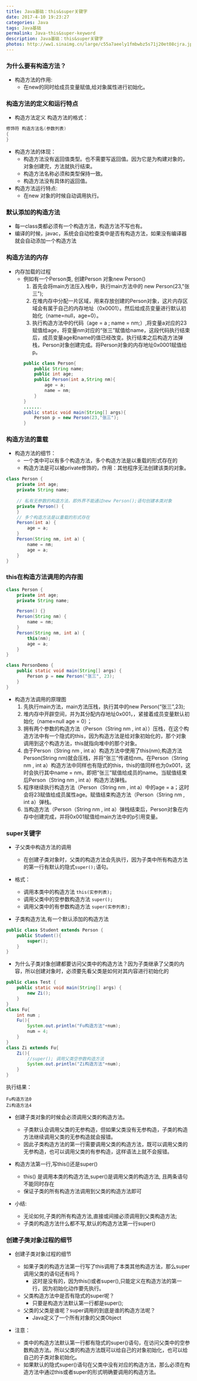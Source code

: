```yaml
---
title: Java基础：this&super关键字
date: 2017-4-10 19:23:27
categories: Java
tags: Java基础
permalink: Java-this&super-keyword
description: Java基础：this&super关键字
photos: http://ww1.sinaimg.cn/large/c55a7aeely1fmbwbz5s71j20et08cjra.jpg
---
```

### 为什么要有构造方法？
- 构造方法的作用: 
	- 在new的同时给成员变量赋值,给对象属性进行初始化。
			
### 构造方法的定义和运行特点
- 构造方法定义
构造方法的格式：
```Java
修饰符 构造方法名(参数列表)
{
}
```
<!--more-->
- 构造方法的体现：
	- 构造方法没有返回值类型。也不需要写返回值。因为它是为构建对象的，对象创建完，方法就执行结束。
	- 构造方法名称必须和类型保持一致。
	- 构造方法没有具体的返回值。
- 构造方法运行特点:
	- 在new 对象的时候自动调用执行。



### 默认添加的构造方法
- 每一class类都必须有一个构造方法，构造方法不写也有。
- 编译的时候，javac，系统会自动检查类中是否有构造方法，如果没有编译器就会自动添加一个构造方法
		
### 构造方法的内存
- 内存加载的过程
	- 例如有一个Person类, 创建Person 对象new Person()
		1. 首先会将main方法压入栈中，执行main方法中的 new Person(23,"张三"); 
		2. 在堆内存中分配一片区域，用来存放创建的Person对象，这片内存区域会有属于自己的内存地址（0x0001）。然后给成员变量进行默认初始化（name=null，age=0）。
		3. 执行构造方法中的代码（age = a ; name = nm;）,将变量a对应的23赋值给age，将变量nm对应的“张三”赋值给name，这段代码执行结束后，成员变量age和name的值已经改变。执行结束之后构造方法弹栈，Person对象创建完成。将Person对象的内存地址0x0001赋值给p。
		```Java
		public class Person{
			public String name;
			public int age;
			public Person(int a,String nm){
				age = a;
				name = nm;
			}
		}
		.......
		public static void main(String[] args){
			Person p = new Person(23,"张三");
		}
		```


### 构造方法的重载			
- 构造方法的细节：
	- 一个类中可以有多个构造方法，多个构造方法是以重载的形式存在的
	- 构造方法是可以被private修饰的，作用：其他程序无法创建该类的对象。
```Java
class Person {
	private int age;
	private String name;
		
	// 私有无参数的构造方法，即外界不能通过new Person();语句创建本类对象
	private Person() {
	}		
	// 多个构造方法是以重载的形式存在
	Person(int a) {
		age = a;
	}		
	Person(String nm, int a) {
		name = nm;
		age = a;
	}
}
```

### this在构造方法调用的内存图
```Java
class Person {
	private int age;
	private String name;

	Person() {}
	Person(String nm) {
		name = nm;
	}
	Person(String nm, int a) {
		this(nm);
		age = a;
	}
}

class PersonDemo {
	public static void main(String[] args) {
		Person p = new Person("张三", 23);
	}
}
```
	
- 构造方法调用的原理图
	1. 先执行main方法，main方法压栈，执行其中的new Person(“张三”,23);
	2. 堆内存中开辟空间，并为其分配内存地址0x001，，紧接着成员变量默认初始化（name=null  age = 0）；
	3. 拥有两个参数的构造方法（Person（String nm , int a））压栈，在这个构造方法中有一个隐式的this，因为构造方法是给对象初始化的，那个对象调用到这个构造方法，this就指向堆中的那个对象。
	4. 由于Person（String nm , int a）构造方法中使用了this(nm);构造方法Person(String nm)就会压栈，并将“张三”传递给nm。在Person（String nm , int a）构造方法中同样也有隐式的this，this的值同样也为0x001，这时会执行其中name = nm，即把“张三”赋值给成员的name。当赋值结束后Person（String nm , int a）构造方法弹栈。
	5. 程序继续执行构造方法（Person（String nm , int a）中的age = a；这时会将23赋值给成员属性age。赋值结束构造方法（Person（String nm , int a）弹栈。
	6. 当构造方法（Person（String nm , int a）弹栈结束后，Person对象在内存中创建完成，并将0x001赋值给main方法中的p引用变量。
	
### super关键字	
- 子父类中构造方法的调用
	- 在创建子类对象时，父类的构造方法会先执行，因为子类中所有构造方法的第一行有默认的隐式`super();`语句。
- 格式：
	- 调用本类中的构造方法
	`this(实参列表);`
	- 调用父类中的空参数构造方法
	`super();`
	- 调用父类中的有参数构造方法
	`super(实参列表);`

- 子类构造方法,有一个默认添加的构造方法
```Java
public class Student extends Person {
	public Student(){
		super();
	}
}
```
- 为什么子类对象创建都要访问父类中的构造方法？因为子类继承了父类的内容，所以创建对象时，必须要先看父类是如何对其内容进行初始化的
```Java
public class Test {
	public static void main(String[] args) {
		new Zi();
	}		
}
class Fu{
	int num ;
	Fu(){
		System.out.println("Fu构造方法"+num);
		num = 4;
	}
}
class Zi extends Fu{
	Zi(){
		//super(); 调用父类空参数构造方法
		System.out.println("Zi构造方法"+num);
	}
}
```
执行结果：
```shell
Fu构造方法0
Zi构造方法4
```
- 创建子类对象的时候会必须调用父类的构造方法。
	- 子类默认会调用父类的无参构造，但如果父类没有无参构造，子类的构造方法继续调用父类的无参构造就会报错。
	- 因此子类构造方法的第一行需要调用父类的构造方法，既可以调用父类的无参构造，也可以调用父类的有参构造，这样语法上就不会报错。
		
- 构造方法第一行,写this()还是super()
	- this() 是调用本类的构造方法,super()是调用父类的构造方法, 且两条语句不能同时存在
	- 保证子类的所有构造方法调用到父类的构造方法即可
	
- 小结:
	- 无论如何,子类的所有构造方法,直接或间接必须调用到父类构造方法;
	- 子类的构造方法什么都不写,默认的构造方法第一行super()

		
### 创建子类对象过程的细节
- 创建子类对象过程的细节
	* 如果子类的构造方法第一行写了this调用了本类其他构造方法，那么super调用父类的语句还有吗？
		* 这时是没有的，因为this()或者super(),只能定义在构造方法的第一行，因为初始化动作要先执行。
	* 父类构造方法中是否有隐式的super呢？
		* 只要是构造方法默认第一行都是super();
	* 父类的父类是谁呢？super调用的到底是谁的构造方法呢？
		* Java定义了一个所有对象的父类Object

- 注意：
	- 类中的构造方法默认第一行都有隐式的super()语句，在访问父类中的空参数构造方法。所以父类的构造方法既可以给自己的对象初始化，也可以给自己的子类对象初始化。
	- 如果默认的隐式super()语句在父类中没有对应的构造方法，那么必须在构造方法中通过this或者super的形式明确要调用的构造方法。